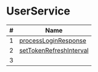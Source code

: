 # UserService


| # | Name |
|---|---|
| 1 |  [processLoginResponse](https://github.com/Ak-ram/To-Know/blob/main/BM/functions/processLoginResponse.md)|
| 2 |   [setTokenRefreshInterval](https://github.com/Ak-ram/To-Know/blob/main/BM/functions/setTokenRefreshInterval.md)|
| 3 |   |
